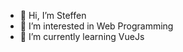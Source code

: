 - 👋 Hi, I’m Steffen
- 👀 I’m interested in Web Programming
- 🌱 I’m currently learning VueJs

<!---
iTzSteffen/iTzSteffen is a ✨ special ✨ repository because its `README.md` (this file) appears on your GitHub profile.
You can click the Preview link to take a look at your changes.
--->
